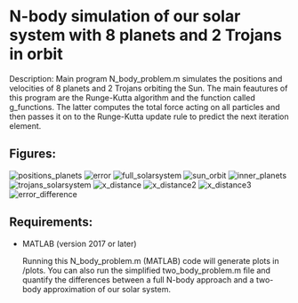 N-body simulation of our solar system with 8 planets and 2 Trojans in orbit
====

Description: Main program N_body_problem.m  simulates the positions and velocities of 8 planets and 2 Trojans orbiting the Sun. 
The main feautures of this program are the Runge-Kutta algorithm and the function called g_functions. 
The latter computes the total force acting on all particles and then passes it on to the Runge-Kutta update rule to predict the next iteration element.

## Figures:

![positions_planets](https://github.com/ianpaga/N_body_problem/assets/57350668/166da78d-0e63-4b76-8ac8-59b6466b8f87)
![error](https://github.com/ianpaga/N_body_problem/assets/57350668/6e8e7909-d7c6-4f06-a11c-fc14ee4804a0)
![full_solarsystem](https://github.com/ianpaga/N_body_problem/assets/57350668/90325cc9-fe12-4dcb-8d6c-fea59d4a68a5)
![sun_orbit](https://github.com/ianpaga/N_body_problem/assets/57350668/885200da-9ede-414c-89f1-a6f7de44b050)
![inner_planets](https://github.com/ianpaga/N_body_problem/assets/57350668/b4da76cf-971d-4119-b916-9abddab5d5f3) 
![trojans_solarsystem](https://github.com/ianpaga/N_body_problem/assets/57350668/516d7f58-c715-46dc-a5de-cd9bc6ea2402)
![x_distance](https://github.com/ianpaga/N_body_problem/assets/57350668/6501392e-c090-4d03-af9a-83bba9d5def7)
![x_distance2](https://github.com/ianpaga/N_body_problem/assets/57350668/f0ac4e7d-faa9-44cb-8c67-de30c18301a8)
![x_distance3](https://github.com/ianpaga/N_body_problem/assets/57350668/1504abaa-7e07-4211-85b3-2593b3c76d0b)
![error_difference](https://github.com/ianpaga/N_body_problem/assets/57350668/831aeb93-f0f7-4e4f-a3dc-ea2cf5d9767d)

## Requirements:

- MATLAB (version 2017 or later)

  Running this N_body_problem.m (MATLAB) code will generate plots in /plots. You can also run the simplified two_body_problem.m file and quantify the differences between
  a full N-body approach and a two-body approximation of our solar system.
